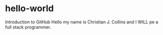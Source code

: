 # hello-world
Introduction to GitHub
Hello my name is Christian J. Collins and I WILL pe a full stack programmer.
